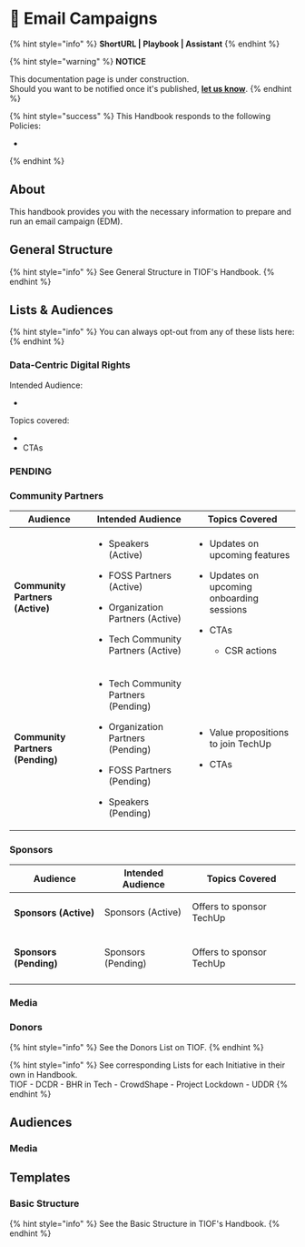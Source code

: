 # 🚧 Email Campaigns

{% hint style="info" %}
**ShortURL | Playbook | Assistant**
{% endhint %}

{% hint style="warning" %}
**NOTICE**

This documentation page is under construction.\
Should you want to be notified once it's published, [**let us know**](https://tiof.click/TIOFTarianUpdatesService).
{% endhint %}

{% hint style="success" %}
This Handbook responds to the following Policies:

*
{% endhint %}

## About

This handbook provides you with the necessary information to prepare and run an email campaign (EDM).

## General Structure

{% hint style="info" %}
See General Structure in TIOF's Handbook.
{% endhint %}



## Lists & Audiences



{% hint style="info" %}
You can always opt-out from any of these lists here:
{% endhint %}

### Data-Centric Digital Rights



Intended Audience:

*

Topics covered:

* &#x20;
* CTAs



###

###

###

### PENDING

### Community Partners



| Audience                              | Intended Audience                                                                                                                                                                        | Topics Covered                                                                                                                                                           |
| ------------------------------------- | ---------------------------------------------------------------------------------------------------------------------------------------------------------------------------------------- | ------------------------------------------------------------------------------------------------------------------------------------------------------------------------ |
| <h4>Community Partners (Active)</h4>  | <ul><li>Speakers (Active)</li></ul><ul><li>FOSS Partners (Active)</li></ul><ul><li>Organization Partners (Active)</li></ul><ul><li>Tech Community Partners (Active)</li></ul>            | <p></p><ul><li>Updates on upcoming features</li></ul><ul><li>Updates on upcoming onboarding sessions</li></ul><ul><li><p>CTAs</p><ul><li>CSR actions</li></ul></li></ul> |
| <h4>Community Partners (Pending)</h4> | <p></p><ul><li>Tech Community Partners (Pending)</li></ul><ul><li>Organization Partners (Pending)</li></ul><ul><li>FOSS Partners (Pending)</li></ul><ul><li>Speakers (Pending)</li></ul> | <p></p><ul><li>Value propositions to join TechUp</li></ul><ul><li>CTAs</li></ul>                                                                                         |



### Sponsors

| Audience                    | Intended Audience  | Topics Covered           |
| --------------------------- | ------------------ | ------------------------ |
| <h4>Sponsors (Active)</h4>  | Sponsors (Active)  | Offers to sponsor TechUp |
| <h4>Sponsors (Pending)</h4> | Sponsors (Pending) | Offers to sponsor TechUp |

####



### Media





### Donors

{% hint style="info" %}
See the Donors List on TIOF.
{% endhint %}







{% hint style="info" %}
See corresponding Lists for each Initiative in their own in Handbook.\
TIOF - DCDR - BHR in Tech - CrowdShape - Project Lockdown - UDDR&#x20;
{% endhint %}









## Audiences

### Media



###







## Templates



### Basic Structure

{% hint style="info" %}
See the Basic Structure in TIOF's Handbook.
{% endhint %}













